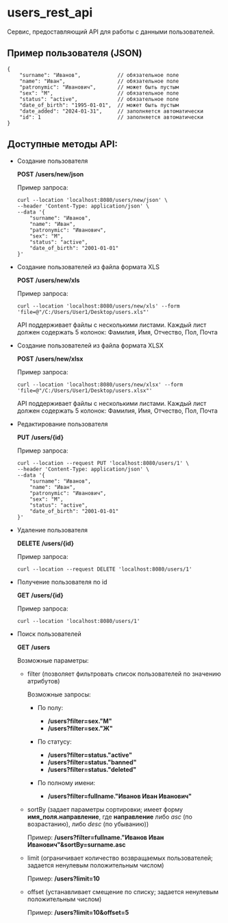 # users_rest_api

Сервис, предоставляющий API для работы с данными пользователей.

## Пример пользователя (JSON)

```
{
    "surname": "Иванов",            // обязательное поле
    "name": "Иван",                 // обязательное поле
    "patronymic": "Иванович",       // может быть пустым
    "sex": "М",                     // обязательное поле
    "status": "active",             // обязательное поле
    "date_of_birth": "1995-01-01",  // может быть пустым
    "date_added": "2024-01-31",     // заполняется автоматически
    "id": 1                         // заполняется автоматически
}
```

## Доступные методы API:

- Создание пользователя

  **POST** **/users/new/json**

  Пример запроса:
  ```
  curl --location 'localhost:8080/users/new/json' \
  --header 'Content-Type: application/json' \
  --data '{
      "surname": "Иванов",
      "name": "Иван",
      "patronymic": "Иванович",
      "sex": "М",
      "status": "active",
      "date_of_birth": "2001-01-01"
  }'
  ```

- Создание пользователей из файла формата XLS

  **POST** **/users/new/xls**

  Пример запроса:
  ```
  curl --location 'localhost:8080/users/new/xls' --form 'file=@"/C:/Users/User1/Desktop/users.xls"'
  ```

  API поддерживает файлы с несколькими листами. Каждый лист должен содержать 5 колонок: Фамилия, Имя, Отчество, Пол, Почта

- Создание пользователей из файла формата XLSX

  **POST** **/users/new/xlsx**

  Пример запроса:
  ```
  curl --location 'localhost:8080/users/new/xlsx' --form 'file=@"/C:/Users/User1/Desktop/users.xlsx"'
  ```

  API поддерживает файлы с несколькими листами. Каждый лист должен содержать 5 колонок: Фамилия, Имя, Отчество, Пол, Почта

- Редактирование пользователя

  **PUT** **/users/{id}**

  Пример запроса:
  ```
  curl --location --request PUT 'localhost:8080/users/1' \
  --header 'Content-Type: application/json' \
  --data '{
      "surname": "Иванов",
      "name": "Иван",
      "patronymic": "Иванович",
      "sex": "М",
      "status": "active",
      "date_of_birth": "2001-01-01"
  }'
  ```

- Удаление пользователя

  **DELETE** **/users/{id}**

  Пример запроса:
  ```
  curl --location --request DELETE 'localhost:8080/users/1'
  ```

- Получение пользователя по id

  **GET** **/users/{id}**

  Пример запроса:
  ```
  curl --location 'localhost:8080/users/1'
  ```

- Поиск пользователей

  **GET** **/users**

  Возможные параметры:
  - filter (позволяет фильтровать список пользователей по значению атрибутов)
    
      Возможные запросы:
      -  По полу:
        
          -  **/users?filter=sex."М"**
          -  **/users?filter=sex."Ж"**
      
      -  По статусу:
      
          -  **/users?filter=status."active"**
          -  **/users?filter=status."banned"**
          -  **/users?filter=status."deleted"**
      
      -  По полному имени:
    
          -  **/users?filter=fullname."Иванов Иван Иванович"**
    
  - sortBy (задает параметры сортировки; имеет форму **имя_поля.направление**, где **направление** либо *asc* (по возрастанию), либо *desc* (по убыванию))

      Пример: **/users?filter=fullname."Иванов Иван Иванович"&sortBy=surname.asc**
      
  - limit (ограничивает количество возвращаемых пользователей; задается ненулевым положительным числом)
 
      Пример: **/users?limit=10**
     
  - offset (устанавливает смещение по списку; задается ненулевым положительным числом)
    
      Пример: **/users?limit=10&offset=5**
    
